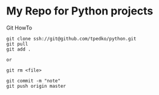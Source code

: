 # My Repo for Python projects

Git HowTo

```
git clone ssh://git@github.com/tpedko/python.git
git pull
git add . 

or  

git rm <file>

git commit -m "note"
git push origin master

```
